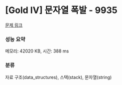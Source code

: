 # [Gold IV] 문자열 폭발 - 9935 

[문제 링크](https://www.acmicpc.net/problem/9935) 

### 성능 요약

메모리: 42020 KB, 시간: 388 ms

### 분류

자료 구조(data_structures), 스택(stack), 문자열(string)

